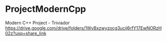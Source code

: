 # ProjectModernCpp
Modern C++ Project - Triviador
https://drive.google.com/drive/folders/1WvBxzwyzocg3ucij6rfY17EwNORzH02z?usp=share_link
